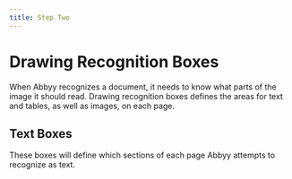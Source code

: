 ```yaml
---
title: Step Two
---
```

# Drawing Recognition Boxes

When Abbyy recognizes a document, it needs to know what parts of the image it should read. Drawing recognition boxes defines the areas for text and tables, as well as images, on each page.

## Text Boxes

These boxes will define which sections of each page Abbyy attempts to recognize as text.
